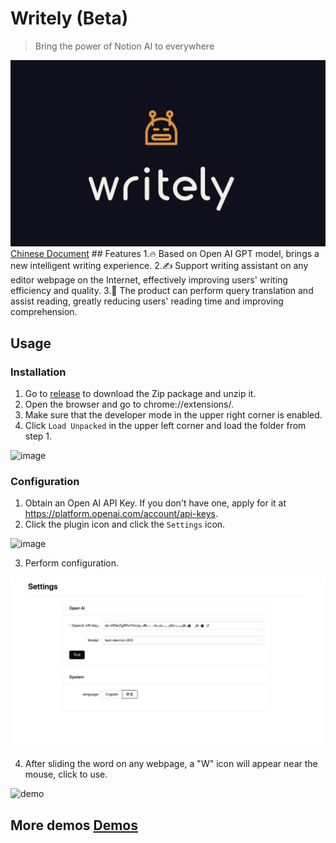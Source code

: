 # Writely (Beta) 
> Bring the power of Notion AI to everywhere 

![](./assets/logo.png) 
[Chinese Document](README.md) ## Features 
1.🔥 Based on Open AI GPT model, brings a new intelligent writing experience. 
2.✍️ Support writing assistant on any editor webpage on the Internet, effectively improving users' writing efficiency and quality. 
3.📖 The product can perform query translation and assist reading, greatly reducing users' reading time and improving comprehension. 

## Usage 
### Installation 
1. Go to [release](https://github.com/anc95/writely/releases) to download the Zip package and unzip it. 
2. Open the browser and go to chrome://extensions/. 
3. Make sure that the developer mode in the upper right corner is enabled. 
4. Click `Load Unpacked` in the upper left corner and load the folder from step 1. 

<img width="1708" alt="image" src="https://user-images.githubusercontent.com/13167934/223933464-e8518da6-86eb-4bc3-b2cd-72497cbe5c18.png"> 

### Configuration 
1. Obtain an Open AI API Key. If you don't have one, apply for it at https://platform.openai.com/account/api-keys. 
2. Click the plugin icon and click the `Settings` icon. 

<img width="430" alt="image" src="https://user-images.githubusercontent.com/13167934/223933756-b001d01a-899c-42e5-be14-753357a1bba5.png"> 


3. Perform configuration.

![](./assets/config.png) 


4. After sliding the word on any webpage, a "W" icon will appear near the mouse, click to use. 

![demo](https://user-images.githubusercontent.com/13167934/224236822-eb1cc963-77e5-4820-aa6d-63088989c0cf.gif) 

## More demos [Demos](./DEMO.md)
